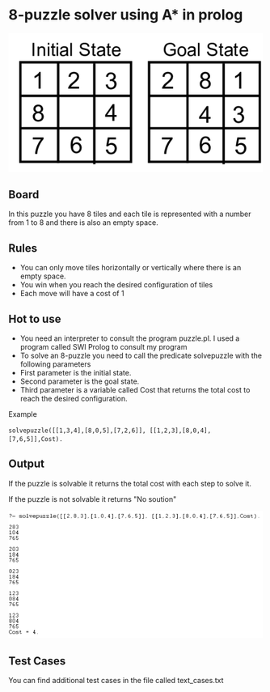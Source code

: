 # 8-puzzle solver using A* in prolog
![8-puzzle](puzzle.png)

## Board
In this puzzle you have 8 tiles and each tile is represented with a number from 1 to 8 and there is also an empty space.

## Rules
- You can only move tiles horizontally or vertically where there is an empty space.
- You win when you reach the desired configuration of tiles
- Each move will have a cost of 1

## Hot to use
- You need an interpreter to consult the program puzzle.pl. I used a program called SWI Prolog to consult my program
- To solve an 8-puzzle you need to call the predicate solvepuzzle with the following parameters
- First parameter is the initial state.
- Second parameter is the goal state.
- Third parameter is a variable called Cost that returns the total cost to reach the desired configuration.

Example

`solvepuzzle([[1,3,4],[8,0,5],[7,2,6]], [[1,2,3],[8,0,4],[7,6,5]],Cost).`

## Output
If the puzzle is solvable it returns the total cost with each step to solve it.

If the puzzle is not solvable it returns "No soution"

![Example](example.png)

## Test Cases
You can find additional test cases in the file called text_cases.txt